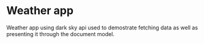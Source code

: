 # Weather app 
Weather app using dark sky api used to demostrate fetching data as well as presenting it through the document model. 


